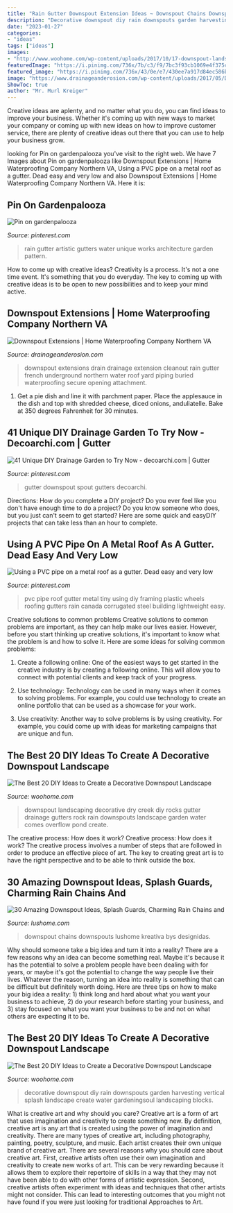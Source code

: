 ```yaml
---
title: "Rain Gutter Downspout Extension Ideas ~ Downspout Chains Downspouts Lushome Kreativa Bys Designidas"
description: "Decorative downspout diy rain downspouts garden harvesting vertical splash landscape create water gardeningsoul landscaping blocks"
date: "2023-01-27"
categories:
- "ideas"
tags: ["ideas"]
images:
- "http://www.woohome.com/wp-content/uploads/2017/10/17-downspout-landscape.jpg"
featuredImage: "https://i.pinimg.com/736x/7b/c3/f9/7bc3f93cb1069e4f375c1ce0dcfe910b--green-roofs-gutter.jpg"
featured_image: "https://i.pinimg.com/736x/43/0e/e7/430ee7a917d84ec586b178145a259aa4.jpg"
image: "https://www.drainageanderosion.com/wp-content/uploads/2017/05/Downspout-extension-1.jpg"
ShowToc: true
author: "Mr. Murl Kreiger"
---
```



Creative ideas are aplenty, and no matter what you do, you can find ideas to improve your business. Whether it's coming up with new ways to market your company or coming up with new ideas on how to improve customer service, there are plenty of creative ideas out there that you can use to help your business grow.

	

		
looking for Pin on gardenpalooza you've visit to the right web. We have 7 Images about Pin on gardenpalooza like Downspout Extensions | Home Waterproofing Company Northern VA, Using a PVC pipe on a metal roof as a gutter. Dead easy and very low and also Downspout Extensions | Home Waterproofing Company Northern VA. Here it is:
		
    
## Pin On Gardenpalooza

<img loading=lazy src="https://i.pinimg.com/736x/7b/c3/f9/7bc3f93cb1069e4f375c1ce0dcfe910b--green-roofs-gutter.jpg" onerror="this.onerror=null;this.src='https://tse2.mm.bing.net/th?id=OIP.u4OGW9BQA9XfIO4Iepa1MAHaJ3&amp;pid=15.1';" alt="Pin on gardenpalooza">

_Source: pinterest.com_

>rain gutter artistic gutters water unique works architecture garden pattern. 

	

How to come up with creative ideas?
Creativity is a process. It's not a one time event. It's something that you do everyday. The key to coming up with creative ideas is to be open to new possibilities and to keep your mind active.

    
## Downspout Extensions | Home Waterproofing Company Northern VA

<img loading=lazy src="https://www.drainageanderosion.com/wp-content/uploads/2017/05/Downspout-extension-1.jpg" onerror="this.onerror=null;this.src='https://tse4.mm.bing.net/th?id=OIP.8iBI5oC47d09dVa50GDa-QHaJ4&amp;pid=15.1';" alt="Downspout Extensions | Home Waterproofing Company Northern VA">

_Source: drainageanderosion.com_

>downspout extensions drain drainage extension cleanout rain gutter french underground northern water roof yard piping buried waterproofing secure opening attachment. 

	

1. Get a pie dish and line it with parchment paper. Place the applesauce in the dish and top with shredded cheese, diced onions, anduliatelle. Bake at 350 degrees Fahrenheit for 30 minutes.

    
## 41 Unique DIY Drainage Garden To Try Now - Decoarchi.com | Gutter

<img loading=lazy src="https://i.pinimg.com/736x/43/0e/e7/430ee7a917d84ec586b178145a259aa4.jpg" onerror="this.onerror=null;this.src='https://tse3.mm.bing.net/th?id=OIP.H9sHRVyo5AABuDhgGobmVQHaFd&amp;pid=15.1';" alt="41 Unique DIY Drainage Garden to Try Now - decoarchi.com | Gutter">

_Source: pinterest.com_

>gutter downspout spout gutters decoarchi. 

	

Directions: How do you complete a DIY project?
Do you ever feel like you don't have enough time to do a project? Do you know someone who does, but you just can't seem to get started? Here are some quick and easyDIY projects that can take less than an hour to complete.

    
## Using A PVC Pipe On A Metal Roof As A Gutter. Dead Easy And Very Low

<img loading=lazy src="https://s-media-cache-ak0.pinimg.com/736x/3c/14/93/3c1493a957741667126ab9cbfb296e46.jpg" onerror="this.onerror=null;this.src='https://tse2.mm.bing.net/th?id=OIP.NNOW8mJk5IB6s9eB8NNj3QHaEJ&amp;pid=15.1';" alt="Using a PVC pipe on a metal roof as a gutter. Dead easy and very low">

_Source: pinterest.com_

>pvc pipe roof gutter metal tiny using diy framing plastic wheels roofing gutters rain canada corrugated steel building lightweight easy. 

	

Creative solutions to common problems
Creative solutions to common problems are important, as they can help make our lives easier. However, before you start thinking up creative solutions, it's important to know what the problem is and how to solve it. Here are some ideas for solving common problems:
1. Create a following online: One of the easiest ways to get started in the creative industry is by creating a following online. This will allow you to connect with potential clients and keep track of your progress.

2. Use technology: Technology can be used in many ways when it comes to solving problems. For example, you could use technology to create an online portfolio that can be used as a showcase for your work.

3. Use creativity: Another way to solve problems is by using creativity. For example, you could come up with ideas for marketing campaigns that are unique and fun.

    
## The Best 20 DIY Ideas To Create A Decorative Downspout Landscape

<img loading=lazy src="http://www.woohome.com/wp-content/uploads/2017/10/17-downspout-landscape.jpg" onerror="this.onerror=null;this.src='https://tse3.mm.bing.net/th?id=OIP.R1VdVvfpCxRILZU-jUm2TQHaJ4&amp;pid=15.1';" alt="The Best 20 DIY Ideas to Create a Decorative Downspout Landscape">

_Source: woohome.com_

>downspout landscaping decorative dry creek diy rocks gutter drainage gutters rock rain downspouts landscape garden water comes overflow pond create. 

	

The creative process: How does it work?
Creative process: How does it work?
The creative process involves a number of steps that are followed in order to produce an effective piece of art. The key to creating great art is to have the right perspective and to be able to think outside the box.

    
## 30 Amazing Downspout Ideas, Splash Guards, Charming Rain Chains And

<img loading=lazy src="https://www.lushome.com/wp-content/uploads/2012/10/downspout-designs-splash-guards-12.jpg" onerror="this.onerror=null;this.src='https://tse1.mm.bing.net/th?id=OIP.g1UheU8nkBCvWc8ChsZQwwHaFj&amp;pid=15.1';" alt="30 Amazing Downspout Ideas, Splash Guards, Charming Rain Chains and">

_Source: lushome.com_

>downspout chains downspouts lushome kreativa bys designidas. 

	

Why should someone take a big idea and turn it into a reality?
There are a few reasons why an idea can become something real. Maybe it's because it has the potential to solve a problem people have been dealing with for years, or maybe it's got the potential to change the way people live their lives. Whatever the reason, turning an idea into reality is something that can be difficult but definitely worth doing. Here are three tips on how to make your big idea a reality: 1) think long and hard about what you want your business to achieve, 2) do your research before starting your business, and 3) stay focused on what you want your business to be and not on what others are expecting it to be.

    
## The Best 20 DIY Ideas To Create A Decorative Downspout Landscape

<img loading=lazy src="http://www.woohome.com/wp-content/uploads/2017/10/05-decorated-with-a-vertical-garden.jpg" onerror="this.onerror=null;this.src='https://tse1.mm.bing.net/th?id=OIP.Uj95hYNklTxd1prUZZClYwHaNd&amp;pid=15.1';" alt="The Best 20 DIY Ideas to Create a Decorative Downspout Landscape">

_Source: woohome.com_

>decorative downspout diy rain downspouts garden harvesting vertical splash landscape create water gardeningsoul landscaping blocks. 

	

What is creative art and why should you care?
Creative art is a form of art that uses imagination and creativity to create something new. By definition, creative art is any art that is created using the power of imagination and creativity. There are many types of creative art, including photography, painting, poetry, sculpture, and music. Each artist creates their own unique brand of creative art.
There are several reasons why you should care about creative art. First, creative artists often use their own imagination and creativity to create new works of art. This can be very rewarding because it allows them to explore their repertoire of skills in a way that they may not have been able to do with other forms of artistic expression. Second, creative artists often experiment with ideas and techniques that other artists might not consider. This can lead to interesting outcomes that you might not have found if you were just looking for traditional Approaches to Art.

